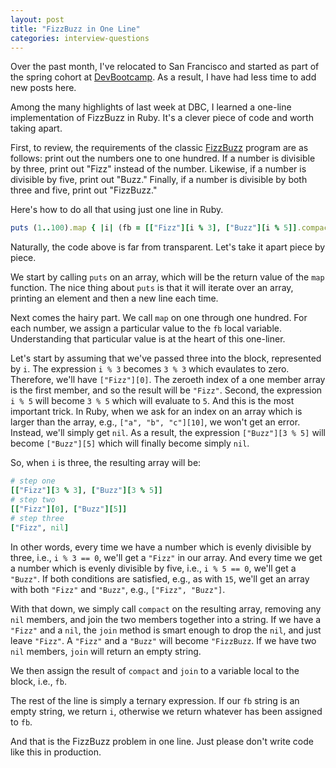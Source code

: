 ```yaml
---
layout: post
title: "FizzBuzz in One Line"
categories: interview-questions
---
```


Over the past month, I've relocated to San Francisco and started as part of the spring cohort at [DevBootcamp](http://www.devbootcamp.com/). As a result, I have had less time to add new posts here.

Among the many highlights of last week at DBC, I learned a one-line implementation of FizzBuzz in Ruby. It's a clever piece of code and worth taking apart.

First, to review, the requirements of the classic [FizzBuzz](http://www.codinghorror.com/blog/2007/02/why-cant-programmers-program.html) program are as follows: print out the numbers one to one hundred. If a number is divisible by three, print out "Fizz" instead of the number. Likewise, if a number is divisible by five, print out "Buzz." Finally, if a number is divisible by both three and five, print out "FizzBuzz."

Here's how to do all that using just one line in Ruby.

``` ruby
puts (1..100).map { |i| (fb = [["Fizz"][i % 3], ["Buzz"][i % 5]].compact.join).empty? ? i : fb }
```

Naturally, the code above is far from transparent. Let's take it apart piece by piece.

We start by calling ```puts``` on an array, which will be the return value of the ```map``` function. The nice thing about ```puts``` is that it will iterate over an array, printing an element and then a new line each time.

Next comes the hairy part. We call ```map``` on one through one hundred. For each number, we assign a particular value to the ```fb``` local variable. Understanding that particular value is at the heart of this one-liner.

Let's start by assuming that we've passed three into the block, represented by ```i```. The expression ```i % 3``` becomes ```3 % 3``` which evaulates to zero. Therefore, we'll have ```["Fizz"][0]```. The zeroeth index of a one member array is the first member, and so the result will be ```"Fizz"```. Second, the expression ```i % 5``` will become ```3 % 5``` which will evaluate to ```5```. And this is the most important trick. In Ruby, when we ask for an index on an array which is larger than the array, e.g., ```["a", "b", "c"][10]```, we won't get an error. Instead, we'll simply get ```nil```. As a result, the expression ```["Buzz"][3 % 5]``` will become ```["Buzz"][5]``` which will finally become simply ```nil```.

So, when ```i``` is three, the resulting array will be:

``` ruby
# step one
[["Fizz"][3 % 3], ["Buzz"][3 % 5]]
# step two
[["Fizz"][0], ["Buzz"][5]]
# step three
["Fizz", nil]
```

In other words, every time we have a number which is evenly divisible by three, i.e., ```i % 3 == 0```, we'll get a ```"Fizz"``` in our array. And every time we get a number which is evenly divisible by five, i.e., ```i % 5 == 0```, we'll get a ```"Buzz"```. If both conditions are satisfied, e.g., as with ```15```, we'll get an array with both ```"Fizz"``` and ```"Buzz"```, e.g., ```["Fizz", "Buzz"]```.

With that down, we simply call ```compact``` on the resulting array, removing any ```nil``` members, and join the two members together into a string. If we have a ```"Fizz"``` and a ```nil```, the ```join``` method is smart enough to drop the ```nil```, and just leave ```"Fizz"```. A ```"Fizz"``` and a ```"Buzz"``` will become ```"FizzBuzz```. If we have two ```nil``` members, ```join``` will return an empty string.

We then assign the result of ```compact``` and ```join``` to a variable local to the block, i.e., ```fb```.

The rest of the line is simply a ternary expression. If our ```fb``` string is an empty string, we return ```i```, otherwise we return whatever has been assigned to ```fb```.

And that is the FizzBuzz problem in one line. Just please don't write code like this in production.
